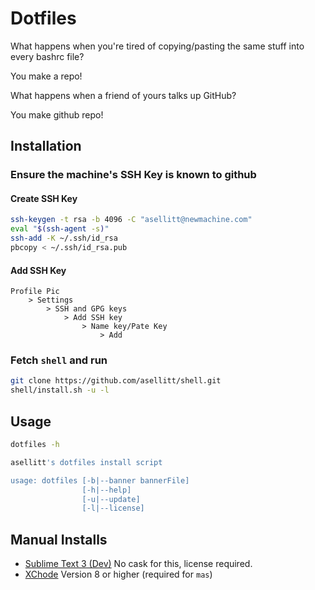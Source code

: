 # Dotfiles

What happens when you're tired of copying/pasting the same stuff into every bashrc file?

You make a repo!

What happens when a friend of yours talks up GitHub?

You make github repo!

## Installation

### Ensure the machine's SSH Key is known to github

#### Create SSH Key

```bash
ssh-keygen -t rsa -b 4096 -C "asellitt@newmachine.com"
eval "$(ssh-agent -s)"
ssh-add -K ~/.ssh/id_rsa
pbcopy < ~/.ssh/id_rsa.pub
```

#### Add SSH Key

```
Profile Pic
    > Settings
        > SSH and GPG keys
            > Add SSH key
                > Name key/Pate Key
                    > Add
```

### Fetch `shell` and run

```bash
git clone https://github.com/asellitt/shell.git
shell/install.sh -u -l
```

## Usage

```bash
dotfiles -h

asellitt's dotfiles install script

usage: dotfiles [-b|--banner bannerFile]
                [-h|--help]
                [-u|--update]
                [-l|--license]
```

## Manual Installs

* [Sublime Text 3 (Dev)](https://www.sublimetext.com/3dev) No cask for this, license required.
* [XChode](https://itunes.apple.com/au/app/xcode/id497799835?mt=12) Version 8 or higher (required for `mas`)
